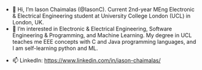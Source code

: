 - 👋 Hi, I’m Iason Chaimalas (@IasonC). Current 2nd-year MEng Electronic & Electrical Engineering student at University College London (UCL) in London, UK.
- 👀 I’m interested in Electronic & Electrical Engineering, Software Engineering & Programming, and Machine Learning.
      My degree in UCL teaches me EEE concepts with C and Java programming languages, and I am self-learning python and ML.
      
<!--- - 🌱 I’m currently learning ... --->
<!--- - 💞️ I’m looking to collaborate on ... --->
- 📫 LinkedIn: https://www.linkedin.com/in/iason-chaimalas/

<!---
IasonC/IasonC is a ✨ special ✨ repository because its `README.md` (this file) appears on your GitHub profile.
You can click the Preview link to take a look at your changes.
--->
